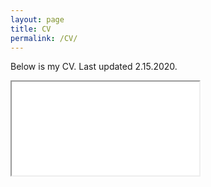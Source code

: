 ```yaml
---
layout: page
title: CV
permalink: /CV/
---
```


Below is my CV. Last updated 2.15.2020.

<div class="myIframe">
  <iframe src="/CV_files/CV_DMS_2_16_2020.pdf" allowfullscreen ="" frameboarder="0" type= 'application/pdf'>
  </iframe>
</div>

